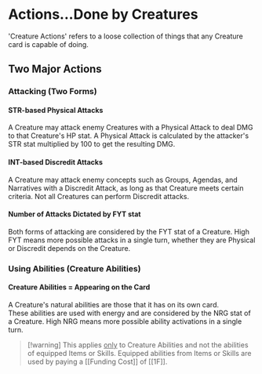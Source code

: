 # Actions...Done by Creatures

'Creature Actions' refers to a loose collection of things that any Creature card is capable of doing.

## Two Major Actions

### Attacking (Two Forms)
#### STR-based Physical Attacks

A Creature may attack enemy Creatures with a Physical Attack to deal DMG to that Creature's HP stat. A Physical Attack is calculated by the attacker's STR stat multiplied by 100 to get the resulting DMG.

#### INT-based Discredit Attacks

A Creature may attack enemy concepts such as Groups, Agendas, and Narratives with a Discredit Attack, as long as that Creature meets certain criteria. Not all Creatures can perform Discredit attacks.

#### Number of Attacks Dictated by FYT stat

Both forms of attacking are considered by the FYT stat of a Creature. High FYT means more possible attacks in a single turn, whether they are Physical or Discredit depends on the Creature.


### Using Abilities (Creature Abilities)

#### Creature Abilities = Appearing on the Card
A Creature's natural abilities are those that it has on its own card.  
These abilities are used with energy and are considered by the NRG stat of a Creature. High NRG means more possible ability activations in a single turn. 

> [!warning] This applies <u>only</u> to Creature Abilities and not the abilities of equipped Items or Skills. 
> Equipped abilities from Items or Skills are used by paying a [[Funding Cost]] of [[1F]].
